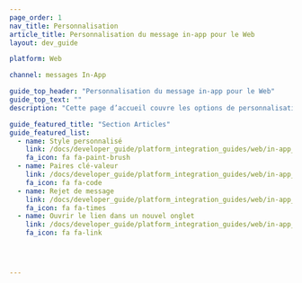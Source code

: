 ```yaml
---
page_order: 1
nav_title: Personnalisation
article_title: Personnalisation du message in-app pour le Web
layout: dev_guide

platform: Web

channel: messages In-App

guide_top_header: "Personnalisation du message in-app pour le Web"
guide_top_text: ""
description: "Cette page d’accueil couvre les options de personnalisation de message in-app du SDK Braze pour le Web."

guide_featured_title: "Section Articles"
guide_featured_list:
  - name: Style personnalisé
    link: /docs/developer_guide/platform_integration_guides/web/in-app_messaging/customization/custom_styling/
    fa_icon: fa fa-paint-brush
  - name: Paires clé-valeur
    link: /docs/developer_guide/platform_integration_guides/web/in-app_messaging/customization/key_value_pairs/
    fa_icon: fa fa-code
  - name: Rejet de message
    link: /docs/developer_guide/platform_integration_guides/web/in-app_messaging/customization/message_dismissal/
    fa_icon: fa fa-times
  - name: Ouvrir le lien dans un nouvel onglet
    link: /docs/developer_guide/platform_integration_guides/web/in-app_messaging/customization/open_link_in_new_tab/
    fa_icon: fa fa-link




---
```

<br><br>
